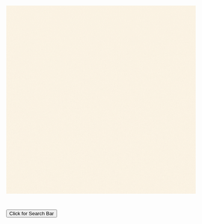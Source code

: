 <img src="https://github.com/kayleehou/escaperoom/blob/master/images/marvel%20comics.gif?raw=true" width="2500" height="500" />

<body>
    <h1></h1>
    <!-- Create a form then add button
        inside the form -->
    <form action="https://kayleehou.github.io/escaperoom/searchbar">
        <button class = "gfg" type="submit">Click for Search Bar</button>
    </form>
</body>